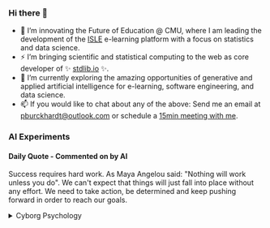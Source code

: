 ### Hi there 👋

-   📖 I’m innovating the Future of Education @ CMU, where I am leading the development of the [ISLE](https://www.stat.cmu.edu/isle) e-learning platform with a focus on statistics and data science.
-   ⚡ I’m bringing scientific and statistical computing to the web as core developer of ✨ [stdlib.io](https://stdlib.io) ✨.
-   🔭 I’m currently exploring the amazing opportunities of generative and applied artificial intelligence for e-learning, software engineering, and data science.
-   📫 If you would like to chat about any of the above: Send me an email at [pburckhardt@outlook.com](mailto:pburckhardt@outlook.com) or schedule a [15min meeting with me](https://cal.com/philipp-burckhardt/15min).

### AI Experiments

#### Daily Quote - Commented on by AI

<!-- <quote> -->

Success requires hard work. As Maya Angelou said: "Nothing will work unless you do". We can't expect that things will just fall into place without any effort. We need to take action, be determined and keep pushing forward in order to reach our goals.

<!-- </quote> -->

<details>
  <summary>Cyborg Psychology</summary>
    
  https://user-images.githubusercontent.com/1913638/233655652-3dd1797c-8cf3-4099-9014-e8fa22ea01eb.mp4
  
  #### ⚡[Take the test!](http://cyborg-psychology.com/) 🚀
  </details>
